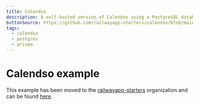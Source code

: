 ```yaml
---
title: Calendso
description: A self-hosted version of Calendso using a PostgreSQL database
buttonSource: https://github.com/railwayapp-starters/calendso/blob/main/README.md
tags:
  - calendso
  - postgres
  - prisma
---
```


# Calendso example

This example has been moved to the [railwayapp-starters](https://github.com/railwayapp-starters) organization and can be found [here](https://github.com/railwayapp-starters/calendso).
